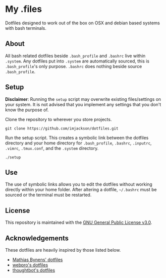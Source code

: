 # My .files
Dotfiles designed to work out of the box on OSX and debian based systems with
bash terminals.

## About
All bash related dotfiles beside `.bash_profile` and `.bashrc` live within
`.system`. Any dotfiles put into `.system` are automatically sourced, this is
`.bash_profile`'s only purpose. `.bashrc` does nothing beside source
`.bash_profile`.

## Setup
**Disclaimer**: Running the `setup` script may overwrite existing files/settings on
your system. It is not advised that you implement any settings that you don't
know the purpose of.

Clone the repository to wherever you store projects.
```
git clone https://github.com/imjackson/dotfiles.git
```
Run the setup script. This creates a symbolic link between the dotfiles
directory and your home directory for `.bash_profile`, `.bashrc`, `.inputrc`, `.vimrc`,
`.tmux.conf`, and the `.system` directory.
```
./setup
```

## Use
The use of symbolic links allows you to edit the dotfiles without working
directly within your home folder. After altering a dotfile, `~/.bashrc` must be
sourced or the terminal must be restarted.

## License
This repository is maintained with the [GNU General Public License
v3.0](https://github.com/imjackson/dotfiles/blob/master/LICENSE).

## Acknowledgements
These dotfiles are heavily inspired by those listed below.
* [Mathias Bynens' dotfiles](https://github.com/mathiasbynens/dotfiles)
* [webpro's dotfiles](https://github.com/webpro/dotfiles)
* [thoughtbot's dotfiles](https://github.com/thoughtbot/dotfiles)
